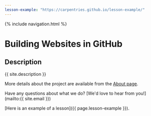 ```yaml
---
lesson-example: "https://carpentries.github.io/lesson-example/"
---
```


{% include navigation.html %}

# Building Websites in GitHub
## Description
{{ site.description }}

More details about the project are available from the [About page](about).

Have any questions about what we do? [We'd love to hear from you!](mailto:{{ site.email }})

[Here is an example of a lesson]({{ page.lesson-example }}).
